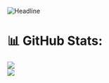 <p align="left">
  <img src="https://readme-typing-svg.herokuapp.com?color=%236FDA44&size=32&center=true&vCenter=true&width=600&height=50&lines=Hi+there+I'm+Tufail Dar;CS-Undergrad+Student;" alt="Headline" />
</p>




# 📊 GitHub Stats:
![](https://github-readme-streak-stats.herokuapp.com/?user=tufaildar99&theme=dark&hide_border=false)<br/>
![](https://github-readme-stats.vercel.app/api?username=tufaildar99&theme=dark&hide_border=false&include_all_commits=true&count_private=true)<br/>
